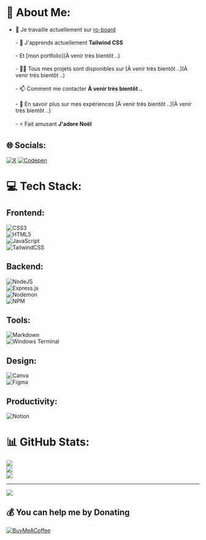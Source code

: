 # 💫 About Me:
- 🔭 Je travaille actuellement sur [ro-board](ro-board.com)<br><br>- 🌱 J'apprends actuellement **Tailwind CSS**<br><br>- Et [mon portfolio](À venir très bientôt ..)<br><br>- 👨‍💻 Tous mes projets sont disponibles sur [À venir très bientôt ..](À venir très bientôt ..)<br><br>- 📫 Comment me contacter **À venir très bientôt ..**<br><br>- 📄 En savoir plus sur mes expériences [À venir très bientôt ..](À venir très bientôt ..)<br><br>- ⚡ Fait amusant **J'adore Noël**


## 🌐 Socials:
[![X](https://img.shields.io/badge/X-black.svg?logo=X&logoColor=white)](https://x.com/Aiglo_) [![Codepen](https://img.shields.io/badge/Codepen-000000?style=for-the-badge&logo=codepen&logoColor=white)](https://codepen.io/Aiglo) 

# 💻 Tech Stack:

## Frontend:
  ![CSS3](https://img.shields.io/badge/css3-%231572B6.svg?style=for-the-badge&logo=css3&logoColor=white)  
  ![HTML5](https://img.shields.io/badge/html5-%23E34F26.svg?style=for-the-badge&logo=html5&logoColor=white)  
  ![JavaScript](https://img.shields.io/badge/javascript-%23323330.svg?style=for-the-badge&logo=javascript&logoColor=%23F7DF1E)  
  ![TailwindCSS](https://img.shields.io/badge/tailwindcss-%2338B2AC.svg?style=for-the-badge&logo=tailwind-css&logoColor=white)

## Backend:
  ![NodeJS](https://img.shields.io/badge/node.js-6DA55F?style=for-the-badge&logo=node.js&logoColor=white)  
  ![Express.js](https://img.shields.io/badge/express.js-%23404d59.svg?style=for-the-badge&logo=express&logoColor=%2361DAFB)  
  ![Nodemon](https://img.shields.io/badge/NODEMON-%23323330.svg?style=for-the-badge&logo=nodemon&logoColor=%BBDEAD)  
  ![NPM](https://img.shields.io/badge/NPM-%23CB3837.svg?style=for-the-badge&logo=npm&logoColor=white)

## Tools:
  ![Markdown](https://img.shields.io/badge/markdown-%23000000.svg?style=for-the-badge&logo=markdown&logoColor=white)  
  ![Windows Terminal](https://img.shields.io/badge/Windows%20Terminal-%234D4D4D.svg?style=for-the-badge&logo=windows-terminal&logoColor=white)

## Design:
  ![Canva](https://img.shields.io/badge/Canva-%2300C4CC.svg?style=for-the-badge&logo=Canva&logoColor=white)  
  ![Figma](https://img.shields.io/badge/figma-%23F24E1E.svg?style=for-the-badge&logo=figma&logoColor=white)

## Productivity:
  ![Notion](https://img.shields.io/badge/Notion-%23000000.svg?style=for-the-badge&logo=notion&logoColor=white)


# 📊 GitHub Stats:
![](https://github-readme-stats.vercel.app/api?username=Aiglooo&theme=dark&hide_border=false&include_all_commits=true&count_private=true)<br/>
![](https://github-readme-streak-stats.herokuapp.com/?user=Aiglooo&theme=dark&hide_border=false)<br/>
![](https://github-readme-stats.vercel.app/api/top-langs/?username=Aiglooo&theme=dark&hide_border=false&include_all_commits=true&count_private=true&layout=compact)

---
[![](https://visitcount.itsvg.in/api?id=Aiglooo&icon=0&color=0)](https://visitcount.itsvg.in)

  ## 💰 You can help me by Donating
  [![BuyMeACoffee](https://img.shields.io/badge/Buy%20Me%20a%20Coffee-ffdd00?style=for-the-badge&logo=buy-me-a-coffee&logoColor=black)](https://buymeacoffee.com/Aiglo) 

  
<!-- Proudly created with GPRM ( https://gprm.itsvg.in ) -->
